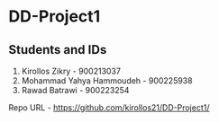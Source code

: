 # DD-Project1

## Students and IDs

1. Kirollos Zikry - 900213037
2. Mohammad Yahya Hammoudeh - 900225938
3. Rawad Batrawi - 900223254

Repo URL - https://github.com/kirollos21/DD-Project1/
